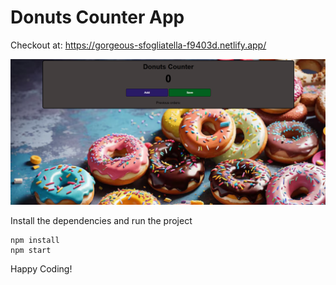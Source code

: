 # Donuts Counter App

Checkout at: https://gorgeous-sfogliatella-f9403d.netlify.app/

![image alt](https://github.com/skongonda/Donuts-Counter-App/blob/94fa53ebaf118b4100be4c8e5ecfadee51a9c1a7/Donuts-counter-app.png)

Install the dependencies and run the project
```
npm install
npm start
```
Happy Coding!
